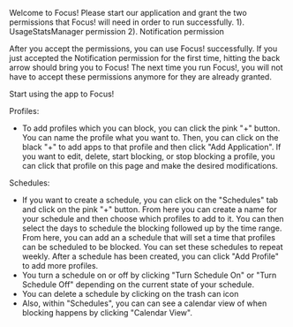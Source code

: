 Welcome to Focus! Please start our application and grant the two permissions that Focus! will need in order to run successfully.
        1). UsageStatsManager permission
        2). Notification permission
        
After you accept the permissions, you can use Focus! successfully. If you just accepted the Notification permission for the first time, hitting the back arrow should bring you to Focus! The next time you run Focus!, you will not have to accept these permissions anymore for they are already granted.

Start using the app to Focus!

Profiles:
 - To add profiles which you can block, you can click the pink "+" button. You can name the profile what you want to. Then, you can click on the black "+" to add apps to that profile and then click "Add Application". If you want to edit, delete, start blocking, or stop blocking a profile, you can click that profile on this page and make the desired modifications. 

Schedules:
- If you want to create a schedule, you can click on the "Schedules" tab and click on the pink "+" button. From here you can create a name for your schedule and then choose which profiles to add to it. You can then select the days to schedule the blocking followed up by the time range. From here, you can add an a schedule that will set a time that profiles can be scheduled to be blocked. You can set these schedules to repeat weekly. After a schedule has been created, you can click "Add Profile" to add more profiles. 
- You turn a schedule on or off by clicking "Turn Schedule On" or "Turn Schedule Off" depending on the current state of your schedule. 
- You can delete a schedule by clicking on the trash can icon
- Also, within "Schedules", you can can see a calendar view of when blocking happens by clicking "Calendar View".
